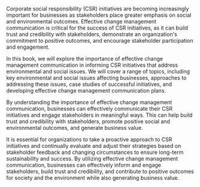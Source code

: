 
Corporate social responsibility (CSR) initiatives are becoming increasingly important for businesses as stakeholders place greater emphasis on social and environmental outcomes. Effective change management communication is critical for the success of CSR initiatives, as it can build trust and credibility with stakeholders, demonstrate an organization's commitment to positive outcomes, and encourage stakeholder participation and engagement.

In this book, we will explore the importance of effective change management communication in informing CSR initiatives that address environmental and social issues. We will cover a range of topics, including key environmental and social issues affecting businesses, approaches to addressing these issues, case studies of successful initiatives, and developing effective change management communication plans.

By understanding the importance of effective change management communication, businesses can effectively communicate their CSR initiatives and engage stakeholders in meaningful ways. This can help build trust and credibility with stakeholders, promote positive social and environmental outcomes, and generate business value.

It is essential for organizations to take a proactive approach to CSR initiatives and continually evaluate and adjust their strategies based on stakeholder feedback and changing circumstances to ensure long-term sustainability and success. By utilizing effective change management communication, businesses can effectively inform and engage stakeholders, build trust and credibility, and contribute to positive outcomes for society and the environment while also generating business value.

